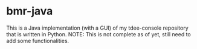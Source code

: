 # bmr-java
This is a Java implementation (with a GUI) of my tdee-console repository that is written in Python. NOTE: This is not complete as of yet, still need to add some functionalities.

